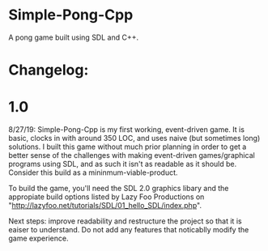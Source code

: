 # Simple-Pong-Cpp
A pong game built using SDL and C++.

# Changelog:

# 1.0
  8/27/19:
Simple-Pong-Cpp is my first working, event-driven game. It is basic, clocks in with around 350 LOC, and uses naive (but sometimes long) solutions. I built this game without much prior planning in order to get a better sense of the challenges with making event-driven games/graphical programs using SDL, and as such it isn't as readable as it should be. Consider this build as a mininmum-viable-product. 

To build the game, you'll need the SDL 2.0 graphics libary and the appropiate build options listed by Lazy Foo Productions on "http://lazyfoo.net/tutorials/SDL/01_hello_SDL/index.php".

Next steps: improve readability and restructure the project so that it is eaiser to understand. Do not add any features that noticablly modify the game experience. 
